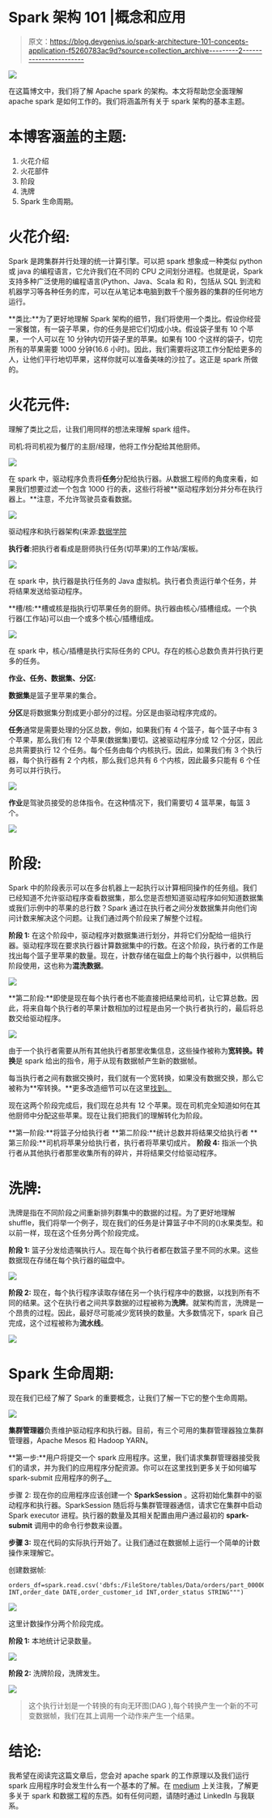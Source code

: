 # Spark 架构 101 |概念和应用

> 原文：<https://blog.devgenius.io/spark-architecture-101-concepts-application-f5260783ac9d?source=collection_archive---------2----------------------->

![](img/a0fd2f3c1f41213a4a35651f1fa2af42.png)

在这篇博文中，我们将了解 Apache spark 的架构。本文将帮助您全面理解 apache spark 是如何工作的。我们将涵盖所有关于 spark 架构的基本主题。

# 本博客涵盖的主题:

1.  火花介绍
2.  火花部件
3.  阶段
4.  洗牌
5.  Spark 生命周期。

# 火花介绍:

Spark 是跨集群并行处理的统一计算引擎。可以把 spark 想象成一种类似 python 或 java 的编程语言，它允许我们在不同的 CPU 之间划分进程。也就是说，Spark 支持多种广泛使用的编程语言(Python、Java、Scala 和 R)，包括从 SQL 到流和机器学习等各种任务的库，可以在从笔记本电脑到数千个服务器的集群的任何地方运行。

**类比:**为了更好地理解 Spark 架构的细节，我们将使用一个类比。假设你经营一家餐馆，有一袋子苹果，你的任务是把它们切成小块。假设袋子里有 10 个苹果，一个人可以在 10 分钟内切开袋子里的苹果。如果有 100 个这样的袋子，切完所有的苹果需要 1000 分钟(16.6 小时)。因此，我们需要将这项工作分配给更多的人，让他们平行地切苹果，这样你就可以准备美味的沙拉了。这正是 spark 所做的。

# **火花元件:**

理解了类比之后，让我们用同样的想法来理解 spark 组件。

司机:将司机视为餐厅的主厨/经理，他将工作分配给其他厨师。

![](img/7ec40f9ac906bf60cfc5991a9148551d.png)

在 spark 中，驱动程序负责将**任务**分配给执行器。从数据工程师的角度来看，如果我们想要过滤一个包含 1000 行的表，这些行将被**驱动程序划分并分布在执行器上。**注意，不允许驾驶员查看数据。

![](img/f49492d185d6c274937fe90e0fba9f32.png)

驱动程序和执行器架构(来源:[数据学院](https://datacadamia.com/db/spark/cluster/core)

**执行者**:把执行者看成是厨师执行任务(切苹果)的工作站/案板。

![](img/d3e1c80fc4b917d168ab153cfe2b8e5b.png)

在 spark 中，执行器是执行任务的 Java 虚拟机。执行者负责运行单个任务，并将结果发送给驱动程序。

**槽/核:**槽或核是指执行切苹果任务的厨师。执行器由核心/插槽组成。一个执行器(工作站)可以由一个或多个核心/插槽组成。

![](img/d1c2a1eb1599f954491efaaea7d58fc6.png)

在 spark 中，核心/插槽是执行实际任务的 CPU。存在的核心总数负责并行执行更多的任务。

**作业、任务、数据集、分区:**

**数据集**是篮子里苹果的集合。

**分区**是将数据集分割成更小部分的过程。分区是由驱动程序完成的。

**任务**通常是需要处理的分区总数，例如，如果我们有 4 个篮子，每个篮子中有 3 个苹果，那么我们有 12 个苹果(数据集)要切。这被驱动程序分成 12 个分区，因此总共需要执行 12 个任务。每个任务由每个内核执行。因此，如果我们有 3 个执行器，每个执行器有 2 个内核，那么我们总共有 6 个内核，因此最多只能有 6 个任务可以并行执行。

![](img/1d2ec721ac44f9a4a0a2b953ae8f185e.png)

**作业**是驾驶员接受的总体指令。在这种情况下，我们需要切 4 篮苹果，每篮 3 个。

![](img/1eb47de0d82712b4585b7202e13f9496.png)

# 阶段:

Spark 中的阶段表示可以在多台机器上一起执行以计算相同操作的任务组。我们已经知道不允许驱动程序查看数据集，那么您是否想知道驱动程序如何知道数据集或我们示例中的苹果的总行数？Spark 通过在执行者之间分发数据集并向他们询问计数来解决这个问题。让我们通过两个阶段来了解整个过程。

**阶段 1:** 在这个阶段中，驱动程序对数据集进行划分，并将它们分配给一组执行器。驱动程序现在要求执行器计算数据集中的行数。在这个阶段，执行者的工作是找出每个篮子里苹果的数量。现在，计数存储在磁盘上的每个执行器中，以供稍后阶段使用，这也称为**混洗数据**。

![](img/80af526d5b814eb61a2341bd06652f3e.png)

**第二阶段:**即使是现在每个执行者也不能直接把结果给司机，让它算总数。因此，将来自每个执行者的苹果计数相加的过程是由另一个执行者执行的，最后将总数交给驱动程序。

![](img/05848019ccc2cf04f7c55ebe67e578f7.png)

由于一个执行者需要从所有其他执行者那里收集信息，这些操作被称为**宽转换。转换**是 spark 给出的指令，用于从现有数据帧产生新的数据帧。

每当执行者之间有数据交换时，我们就有一个宽转换，如果没有数据交换，那么它被称为**窄转换。**更多改造细节可以在这里[找到。](https://sparkbyexamples.com/apache-spark-rdd/spark-rdd-transformations/)

现在这两个阶段完成后，我们现在总共有 12 个苹果。现在司机完全知道如何在其他厨师中分配这些苹果。现在让我们把我们的理解转化为阶段。

**第一阶段:**将篮子分给执行者
**第二阶段:**统计总数并将结果交给执行者
**第三阶段:**司机将苹果分给执行者，执行者将苹果切成片。
**阶段 4:** 指派一个执行者从其他执行者那里收集所有的碎片，并将结果交付给驱动程序。

# 洗牌:

洗牌是指在不同阶段之间重新排列群集中的数据的过程。为了更好地理解 shuffle，我们将举一个例子，现在我们的任务是计算篮子中不同的()水果类型。和以前一样，现在这个任务分两个阶段完成。

**阶段 1:** 篮子分发给遗嘱执行人。现在每个执行者都在数篮子里不同的水果。这些数据现在存储在每个执行器的磁盘中。

![](img/eca1a630efea1f557abb707baf05aa9a.png)

**阶段 2:** 现在，每个执行程序读取存储在另一个执行程序中的数据，以找到所有不同的结果。这个在执行者之间共享数据的过程被称为**洗牌**。就架构而言，洗牌是一个昂贵的过程。因此，最好尽可能减少宽转换的数量。大多数情况下，spark 自己完成，这个过程被称为**流水线**。

![](img/03d7d70e9e00b0b8fba881f907ba8617.png)

# Spark 生命周期:

现在我们已经了解了 Spark 的重要概念，让我们了解一下它的整个生命周期。

![](img/afde587281ce3d826aa7b549a74dc53b.png)

**集群管理器**负责维护驱动程序和执行器。目前，有三个可用的集群管理器独立集群管理器，Apache Mesos 和 Hadoop YARN。

**第一步:**用户将提交一个 spark 应用程序。这里，我们请求集群管理器接受我们的请求，并为我们的应用程序分配资源。你可以在这里找到更多关于如何编写 spark-submit 应用程序的例子[。](https://sparkbyexamples.com/spark/spark-submit-command/)

步骤 2: 现在你的应用程序应该创建一个 **SparkSession** 。这将初始化集群中的驱动程序和执行器。SparkSession 随后将与集群管理器通信，请求它在集群中启动 Spark executor 进程。执行器的数量及其相关配置由用户通过最初的 **spark-submit** 调用中的命令行参数来设置。

**步骤 3:** 现在代码的实际执行开始了。让我们通过在数据帧上运行一个简单的计数操作来理解它。

创建数据帧:

```
orders_df=spark.read.csv('dbfs:/FileStore/tables/Data/orders/part_00000',schema="""order_id INT,order_date DATE,order_customer_id INT,order_status STRING""")
```

![](img/7cc4dae7c07523cab1df1a5c44e9e825.png)

这里计数操作分两个阶段完成。

**阶段 1:** 本地统计记录数量。

![](img/f68175cb9846d8dfe451edd0315d5896.png)

**阶段 2:** 洗牌阶段，洗牌发生。

![](img/ed126fa3f9ff6c04c0405b954af2b165.png)

> 这个执行计划是一个转换的有向无环图(DAG ),每个转换产生一个新的不可变数据帧，我们在其上调用一个动作来产生一个结果。

# **结论:**

我希望在阅读完这篇文章后，您会对 apache spark 的工作原理以及我们运行 spark 应用程序时会发生什么有一个基本的了解。在 [medium](https://medium.com/@sidharth.ramalingam) 上关注我，了解更多关于 spark 和数据工程的东西。如有任何问题，请随时通过 LinkedIn 与我联系。